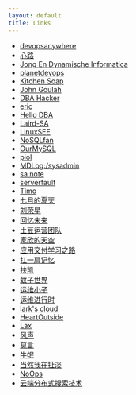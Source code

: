 ```yaml
---
layout: default
title: Links
---
```

<ul class="xoxo blogroll">
<li><a href="http://devopsanywhere.blogspot.jp/">devopsanywhere</a></li>
<li><a href="http://www.icylife.net/blog/">心路</a></li>
<li><a href="http://www.jedi.be/blog/">Jong En Dynamische Informatica</a></li>
<li><a href="http://www.planetdevops.net/">planetdevops</a></li>
<li><a href="http://www.kitchensoap.com/" title="《网站运维》作者，Etsy 运维">Kitchen Soap</a></li>
<li><a href="http://blog.johngoulah.com" title="Musings of linux, open source, cloud computing and systems">John Goulah</a></li>
<li><a href="http://dbahacker.com/" title="TB 杨德华" target="_blank">DBA Hacker</a></li>
<li><a href="http://www.nginxs.com/" target="_blank">eric</a></li>
<li><a href="http://www.hellodb.net/" title="Ali DBA 张瑞" target="_blank">Hello DBA</a></li>
<li><a href="http://blog.laird-sa.com/" rel="friend met" target="_blank">Laird-SA</a></li>
<li><a href="http://www.linuxsee.com/">LinuxSEE</a></li>
<li><a href="http://blog.nosqlfan.com/" title="not only sql信息集散地" target="_blank">NoSQLfan</a></li>
<li><a href="http://ourmysql.com/" target="_blank">OurMySQL</a></li>
<li><a href="http://www.puppeter.cn/">piol</a></li>
<li><a href="http://www.ducea.com/">MDLog:/sysadmin</a></li>
<li><a href="http://www.sanote.org/">sa note</a></li>
<li><a href="http://serverfault.com/" title="stackexchange下属的系统工程师问答网站" target="_blank">serverfault</a></li>
<li><a href="http://zauc.wordpress.com/" target="_blank">Timo</a></li>
<li><a href="http://julyclyde.org/" title="新浪系统工程师">七月的夏天</a></li>
<li><a href="http://www.liurongxing.com/">刘荣星</a></li>
<li><a href="http://blog.s135.com/" title="金山·张宴" target="_blank">回忆未来</a></li>
<li><a href="http://blog.ops.tudou.com/wp/" target="_blank">土豆运营团队</a></li>
<li><a href="http://www.91tuanfang.com/" title="安居客运维" target="_blank">家欣的天空</a></li>
<li><a href="http://www.cnadn.net/" title="F5工程师" target="_blank">应用交付学习之路</a></li>
<li><a href="http://scmbob.org/" title="杭州NSN工程师，shell高人~">扛一肩记忆</a></li>
<li><a href="http://www.php-oa.com/" title="CC SA" target="_blank">扶凯</a></li>
<li><a href="http://www.wenzizone.cn/" target="_blank">蚊子世界</a></li>
<li><a href="http://www.opboy.com">运维小子</a></li>
<li><a href="http://blog.liuts.com/" title="TianYa SA 刘天斯" target="_blank">运维进行时</a></li>
<li><a href="http://www.lark.net.cn/" title="lark's cloud" target="_blank">lark's cloud</a></li>
<li><a href="http://log.heartoutside.com/" title="HeartOutSide" target="_blank">HeartOutside</a></li>
<li><a href="http://blog.liulantao.com/" title="lax" target="_blank">Lax</a></li>
<li><a href="http://l09.me/" title="风声" target="_blank">风声</a></li>
<li><a href="http://shellblog.info/" title="莫言" target="_blank">莫言</a></li>
<li><a href="http://mooser.me/" title="牛氓" target="_blank">牛氓</a></li>
<li><a href="http://http://www.yinwang.org/" title="当然我在扯淡" target="_blank">当然我在扯淡</a></li>
<li><a href="http://noops.me/">NoOps</a></li>
<li><a href="http://www.searchtech.pro/">云端分布式搜索技术</a></li>
</ul>
